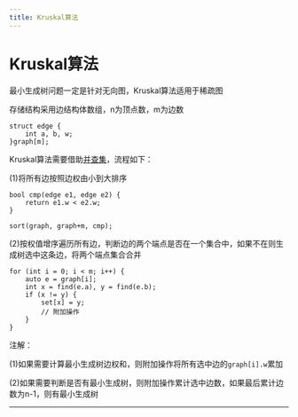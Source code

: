 ```yaml
---
title: Kruskal算法
---
```


# Kruskal算法

<script type="text/javascript" src="/include/head.js"></script>

最小生成树问题一定是针对无向图，Kruskal算法适用于稀疏图

存储结构采用边结构体数组，n为顶点数，m为边数

```
struct edge {
    int a, b, w;
}graph[m];
```

Kruskal算法需要借助<a href="https://www.dywan.xyz/note/202103/070001">并查集</a>，流程如下：

(1)将所有边按照边权由小到大排序

```
bool cmp(edge e1, edge e2) {
    return e1.w < e2.w;
}

sort(graph, graph+m, cmp);
```

(2)按权值增序遍历所有边，判断边的两个端点是否在一个集合中，如果不在则生成树选中这条边，将两个端点集合合并

```
for (int i = 0; i < m; i++) {
    auto e = graph[i];
    int x = find(e.a), y = find(e.b);
    if (x != y) {
        set[x] = y;
        // 附加操作
    }
}
```

注解：

(1)如果需要计算最小生成树边权和，则附加操作将所有选中边的`graph[i].w`累加

(2)如果需要判断是否有最小生成树，则附加操作累计选中边数，如果最后累计边数为n-1，则有最小生成树

---

<script type="text/javascript" src="/include/tail.js"></script>
